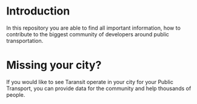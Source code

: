 # Introduction
In this repository you are able to find all important information, how to contribute to the biggest community of developers around public transportation.

# Missing your city? 
If you would like to see Taransit operate in your city for your Public Transport, you can provide data for the community and help thousands of people.
